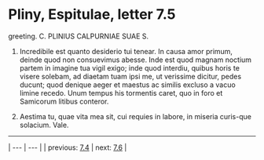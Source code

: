 # Pliny, Espitulae, letter 7.5

greeting. C. PLINIUS CALPURNIAE SUAE S.



1. Incredibile est quanto desiderio tui tenear. In causa amor primum, deinde quod non consuevimus abesse. Inde est quod magnam noctium partem in imagine tua vigil exigo; inde quod interdiu, quibus horis te visere solebam, ad diaetam tuam ipsi me, ut verissime dicitur, pedes ducunt; quod denique aeger et maestus ac similis excluso a vacuo limine recedo. Unum tempus his tormentis caret, quo in foro et Samicorum litibus conteror.



2. Aestima tu, quae vita mea sit, cui requies in labore, in miseria curis-que solacium. Vale.



---

| --- | --- |
| previous: [7.4](../7.4/) | next: [7.6](../7.6/) |